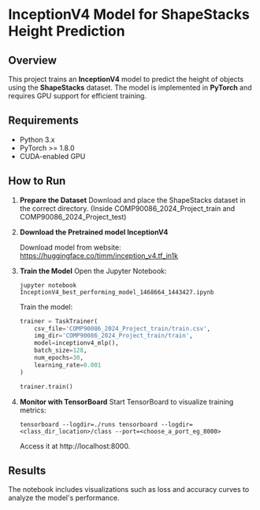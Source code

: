 # InceptionV4 Model for ShapeStacks Height Prediction

## Overview

This project trains an **InceptionV4** model to predict the height of objects using the **ShapeStacks** dataset. The model is implemented in **PyTorch** and requires GPU support for efficient training.

## Requirements

- Python 3.x
- PyTorch >= 1.8.0
- CUDA-enabled GPU

## How to Run

1. **Prepare the Dataset**
   Download and place the ShapeStacks dataset in the correct directory. (Inside COMP90086_2024_Project_train and COMP90086_2024_Project_test)

2. **Download the Pretrained model InceptionV4**

   Download model from website: https://huggingface.co/timm/inception_v4.tf_in1k

3. **Train the Model**
   Open the Jupyter Notebook:

   ```t
   jupyter notebook InceptionV4_best_performing_model_1468664_1443427.ipynb
   ```

   Train the model:

   ```python
   trainer = TaskTrainer(
       csv_file='COMP90086_2024_Project_train/train.csv',
       img_dir='COMP90086_2024_Project_train/train',
       model=inceptionv4_mlp(),
       batch_size=128,
       num_epochs=30,
       learning_rate=0.001
   )
   
   trainer.train()
   ```

4. **Monitor with TensorBoard**
   Start TensorBoard to visualize training metrics:

   ```
   tensorboard --logdir=./runs tensorboard --logdir=<class_dir_location>/class --port=<choose_a_port_eg_8000> 
   ```

   Access it at http://localhost:8000.

## Results

The notebook includes visualizations such as loss and accuracy curves to analyze the model's performance.